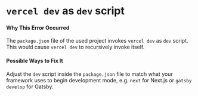 # `vercel dev` as `dev` script

#### Why This Error Occurred

The `package.json` file of the used project invokes `vercel dev` as `dev` script. This would cause `vercel dev` to recursively invoke itself.

#### Possible Ways to Fix It

Adjust the `dev` script inside the `package.json` file to match what your framework uses to begin development mode, e.g. `next` for Next.js or `gatsby develop` for Gatsby.
